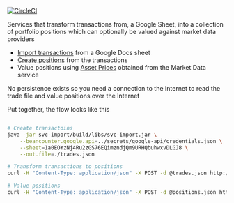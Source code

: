 [![CircleCI](https://circleci.com/gh/monowai/beancounter.svg?style=svg)](https://circleci.com/gh/monowai/beancounter)        

Services that transform transactions from, a Google Sheet, into a collection of portfolio positions which can optionally be valued against market data providers
    
* [Import transactions](svc-import/README.md) from a Google Docs sheet
* [Create positions](svc-position/README.md) from the transactions
* Value positions using [Asset Prices](svc-md/README.md) obtained from the Market Data service  
    
No persistence exists so you need a connection to the Internet to read the trade file and value positions over the Internet    

Put together, the flow looks like this

```bash

# Create transactoins
java -jar svc-import/build/libs/svc-import.jar \
    --beancounter.google.api=../secrets/google-api/credentials.json \
    --sheet=1a0EOYzNj4Ru2zGS76EQimzndjQm9URHQbuhwxvDLGJ8 \
    --out.file=./trades.json 

# Transform transactions to positions
curl -H "Content-Type: application/json" -X POST -d @trades.json http://localhost:9500/ > positions.json

# Value positions    
curl -H "Content-Type: application/json" -X POST -d @positions.json http://localhost:9500/value > valuedPositions.json

```

